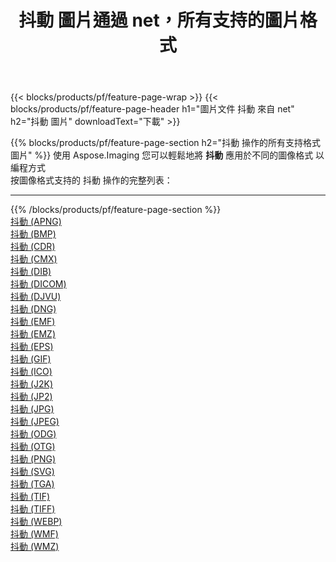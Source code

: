 ﻿---
title: 抖動 圖片通過 net，所有支持的圖片格式 
weight: 3920
url: /zh-hant/net/dither 
lang: zh-hant
langdirlevel: 2
locales: zh-hans,ja,it,ru,de,es,fr,nl,id,lt,pl,pt,vi,tr,ko,zh-hant,ar,hi,th,sv,cs,uk,he
description: 使用 Aspose.Imaging 你可以輕鬆地通過 net 獲取 抖動 圖像
---

{{< blocks/products/pf/feature-page-wrap >}}
{{< blocks/products/pf/feature-page-header h1="圖片文件 抖動 來自 net" h2="抖動 圖片" downloadText="下載" >}}


{{% blocks/products/pf/feature-page-section  h2="抖動 操作的所有支持格式 圖片" %}}
使用 Aspose.Imaging 您可以輕鬆地將 **抖動** 應用於不同的圖像格式 以編程方式
<br/>
按圖像格式支持的 抖動 操作的完整列表：
<hr/>
{{% /blocks/products/pf/feature-page-section %}}
<div class="container-fluid productfamilypage bg-gray">
    <div class="convertypes bg-gray agp-content section">
        <div class="container">
		<div class="row other-converters">
		    <div class='col-md-2 other-converter remove-lp remove-rp'><a href="/imaging/zh-hant/net/dither/apng" >抖動 (APNG)</a></div><div class='col-md-2 other-converter remove-lp remove-rp'><a href="/imaging/zh-hant/net/dither/bmp" >抖動 (BMP)</a></div><div class='col-md-2 other-converter remove-lp remove-rp'><a href="/imaging/zh-hant/net/dither/cdr" >抖動 (CDR)</a></div><div class='col-md-2 other-converter remove-lp remove-rp'><a href="/imaging/zh-hant/net/dither/cmx" >抖動 (CMX)</a></div><div class='col-md-2 other-converter remove-lp remove-rp'><a href="/imaging/zh-hant/net/dither/dib" >抖動 (DIB)</a></div><div class='col-md-2 other-converter remove-lp remove-rp'><a href="/imaging/zh-hant/net/dither/dicom" >抖動 (DICOM)</a></div><div class='col-md-2 other-converter remove-lp remove-rp'><a href="/imaging/zh-hant/net/dither/djvu" >抖動 (DJVU)</a></div><div class='col-md-2 other-converter remove-lp remove-rp'><a href="/imaging/zh-hant/net/dither/dng" >抖動 (DNG)</a></div><div class='col-md-2 other-converter remove-lp remove-rp'><a href="/imaging/zh-hant/net/dither/emf" >抖動 (EMF)</a></div><div class='col-md-2 other-converter remove-lp remove-rp'><a href="/imaging/zh-hant/net/dither/emz" >抖動 (EMZ)</a></div><div class='col-md-2 other-converter remove-lp remove-rp'><a href="/imaging/zh-hant/net/dither/eps" >抖動 (EPS)</a></div><div class='col-md-2 other-converter remove-lp remove-rp'><a href="/imaging/zh-hant/net/dither/gif" >抖動 (GIF)</a></div><div class='col-md-2 other-converter remove-lp remove-rp'><a href="/imaging/zh-hant/net/dither/ico" >抖動 (ICO)</a></div><div class='col-md-2 other-converter remove-lp remove-rp'><a href="/imaging/zh-hant/net/dither/j2k" >抖動 (J2K)</a></div><div class='col-md-2 other-converter remove-lp remove-rp'><a href="/imaging/zh-hant/net/dither/jp2" >抖動 (JP2)</a></div><div class='col-md-2 other-converter remove-lp remove-rp'><a href="/imaging/zh-hant/net/dither/jpg" >抖動 (JPG)</a></div><div class='col-md-2 other-converter remove-lp remove-rp'><a href="/imaging/zh-hant/net/dither/jpeg" >抖動 (JPEG)</a></div><div class='col-md-2 other-converter remove-lp remove-rp'><a href="/imaging/zh-hant/net/dither/odg" >抖動 (ODG)</a></div><div class='col-md-2 other-converter remove-lp remove-rp'><a href="/imaging/zh-hant/net/dither/otg" >抖動 (OTG)</a></div><div class='col-md-2 other-converter remove-lp remove-rp'><a href="/imaging/zh-hant/net/dither/png" >抖動 (PNG)</a></div><div class='col-md-2 other-converter remove-lp remove-rp'><a href="/imaging/zh-hant/net/dither/svg" >抖動 (SVG)</a></div><div class='col-md-2 other-converter remove-lp remove-rp'><a href="/imaging/zh-hant/net/dither/tga" >抖動 (TGA)</a></div><div class='col-md-2 other-converter remove-lp remove-rp'><a href="/imaging/zh-hant/net/dither/tif" >抖動 (TIF)</a></div><div class='col-md-2 other-converter remove-lp remove-rp'><a href="/imaging/zh-hant/net/dither/tiff" >抖動 (TIFF)</a></div><div class='col-md-2 other-converter remove-lp remove-rp'><a href="/imaging/zh-hant/net/dither/webp" >抖動 (WEBP)</a></div><div class='col-md-2 other-converter remove-lp remove-rp'><a href="/imaging/zh-hant/net/dither/wmf" >抖動 (WMF)</a></div><div class='col-md-2 other-converter remove-lp remove-rp'><a href="/imaging/zh-hant/net/dither/wmz" >抖動 (WMZ)</a></div>
                </div>
        </div>
    </div>
</div>
<br/>


